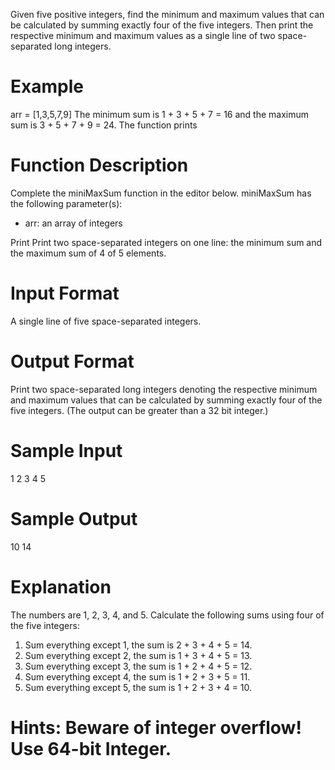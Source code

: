 Given five positive integers, find the minimum and maximum values that can be calculated by summing exactly four of the five integers. Then print the respective minimum and maximum values as a single line of two space-separated long integers.

# Example

arr = [1,3,5,7,9]
The minimum sum is 1 + 3 + 5 + 7 = 16 and the maximum sum is 3 + 5 + 7 + 9 = 24. The function prints

# Function Description

Complete the miniMaxSum function in the editor below.
miniMaxSum has the following parameter(s):

- arr: an array of integers

Print
Print two space-separated integers on one line: the minimum sum and the maximum sum of 4 of 5 elements.

# Input Format

A single line of five space-separated integers.

# Output Format

Print two space-separated long integers denoting the respective minimum and maximum values that can be calculated by summing exactly four of the five integers. (The output can be greater than a 32 bit integer.)

# Sample Input

1 2 3 4 5

# Sample Output

10 14

# Explanation

The numbers are 1, 2, 3, 4, and 5. Calculate the following sums using four of the five integers:

1. Sum everything except 1, the sum is 2 + 3 + 4 + 5 = 14.
2. Sum everything except 2, the sum is 1 + 3 + 4 + 5 = 13.
3. Sum everything except 3, the sum is 1 + 2 + 4 + 5 = 12.
4. Sum everything except 4, the sum is 1 + 2 + 3 + 5 = 11.
5. Sum everything except 5, the sum is 1 + 2 + 3 + 4 = 10.

# Hints: Beware of integer overflow! Use 64-bit Integer.
